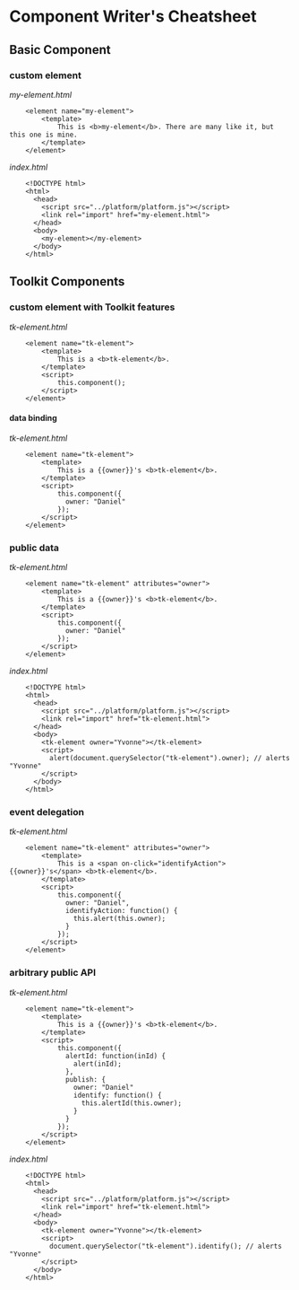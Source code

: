 # Component Writer's Cheatsheet

## Basic Component

### custom element
	
*my-element.html*

		<element name="my-element">
			<template>
				This is <b>my-element</b>. There are many like it, but this one is mine.
			</template>
		</element>

*index.html*

		<!DOCTYPE html>
		<html>
		  <head>
		    <script src="../platform/platform.js"></script>
			<link rel="import" href="my-element.html">
		  </head>
		  <body>
			<my-element></my-element>
	      </body>
		</html>

## Toolkit Components

### custom element with Toolkit features

*tk-element.html*

		<element name="tk-element">
			<template>
				This is a <b>tk-element</b>.
			</template>
			<script>
				this.component();
			</script>
		</element>

#### data binding

*tk-element.html*

		<element name="tk-element">
			<template>
				This is a {{owner}}'s <b>tk-element</b>.
			</template>
			<script>
				this.component({
				  owner: "Daniel"
				});
			</script>
		</element>

### public data

*tk-element.html*

		<element name="tk-element" attributes="owner">
			<template>
				This is a {{owner}}'s <b>tk-element</b>.
			</template>
			<script>
				this.component({
				  owner: "Daniel"
				});
			</script>
		</element>

*index.html*

		<!DOCTYPE html>
		<html>
		  <head>
		    <script src="../platform/platform.js"></script>
			<link rel="import" href="tk-element.html">
		  </head>
		  <body>
			<tk-element owner="Yvonne"></tk-element>
			<script>
			  alert(document.querySelector("tk-element").owner); // alerts "Yvonne"
			</script>
	      </body>
		</html>

### event delegation

*tk-element.html*

		<element name="tk-element" attributes="owner">
			<template>
				This is a <span on-click="identifyAction">{{owner}}'s</span> <b>tk-element</b>.
			</template>
			<script>
				this.component({
				  owner: "Daniel",
				  identifyAction: function() {
				    this.alert(this.owner);
				  }
				});
			</script>
		</element>

### arbitrary public API

*tk-element.html*

		<element name="tk-element">
			<template>
				This is a {{owner}}'s <b>tk-element</b>.
			</template>
			<script>
				this.component({
				  alertId: function(inId) {
				    alert(inId);
				  },
				  publish: {
				  	owner: "Daniel"
					identify: function() {
					  this.alertId(this.owner);
					}
				  }
				});
			</script>
		</element>

*index.html*

		<!DOCTYPE html>
		<html>
		  <head>
		    <script src="../platform/platform.js"></script>
			<link rel="import" href="tk-element.html">
		  </head>
		  <body>
			<tk-element owner="Yvonne"></tk-element>
			<script>
			  document.querySelector("tk-element").identify(); // alerts "Yvonne"
			</script>
	      </body>
		</html>